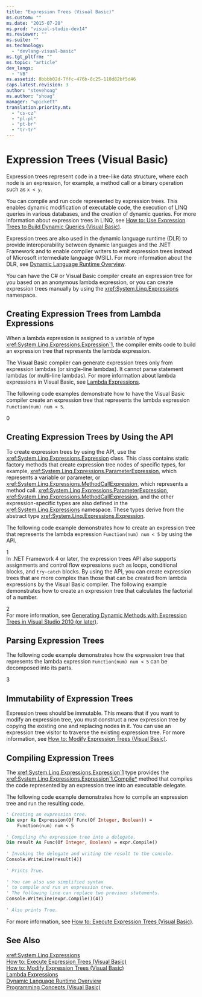 ```yaml
---
title: "Expression Trees (Visual Basic)"
ms.custom: ""
ms.date: "2015-07-20"
ms.prod: "visual-studio-dev14"
ms.reviewer: ""
ms.suite: ""
ms.technology: 
  - "devlang-visual-basic"
ms.tgt_pltfrm: ""
ms.topic: "article"
dev_langs: 
  - "VB"
ms.assetid: 8bbbb02d-7ffc-476b-8c25-118d82bf5d46
caps.latest.revision: 3
author: "stevehoag"
ms.author: "shoag"
manager: "wpickett"
translation.priority.mt: 
  - "cs-cz"
  - "pl-pl"
  - "pt-br"
  - "tr-tr"
---
```

# Expression Trees (Visual Basic)
Expression trees represent code in a tree-like data structure, where each node is an expression, for example, a method call or a binary operation such as `x < y`.  
  
 You can compile and run code represented by expression trees. This enables dynamic modification of executable code, the execution of LINQ queries in various databases, and the creation of dynamic queries. For more information about expression trees in LINQ, see [How to: Use Expression Trees to Build Dynamic Queries (Visual Basic)](../../../../visual-basic/programming-guide/concepts/expression-trees/how-to-use-expression-trees-to-build-dynamic-queries.md).  
  
 Expression trees are also used in the dynamic language runtime (DLR) to provide interoperability between dynamic languages and the .NET Framework and to enable compiler writers to emit expression trees instead of Microsoft intermediate language (MSIL). For more information about the DLR, see [Dynamic Language Runtime Overview](../Topic/Dynamic%20Language%20Runtime%20Overview.md).  
  
 You can have the C# or Visual Basic compiler create an expression tree for you based on an anonymous lambda expression, or you can create expression trees manually by using the <xref:System.Linq.Expressions> namespace.  
  
## Creating Expression Trees from Lambda Expressions  
 When a lambda expression is assigned to a variable of type <xref:System.Linq.Expressions.Expression`1>, the compiler emits code to build an expression tree that represents the lambda expression.  
  
 The Visual Basic compiler can generate expression trees only from expression lambdas (or single-line lambdas). It cannot parse statement lambdas (or multi-line lambdas). For more information about lambda expressions in Visual Basic, see [Lambda Expressions](../../../../visual-basic/language-reference/procedures/lambda-expressions.md).  
  
 The following code examples demonstrate how to have the Visual Basic compiler create an expression tree that represents the lambda expression `Function(num) num < 5`.  
  
<CodeContentPlaceHolder>0</CodeContentPlaceHolder>  
## Creating Expression Trees by Using the API  
 To create expression trees by using the API, use the <xref:System.Linq.Expressions.Expression> class. This class contains static factory methods that create expression tree nodes of specific types, for example, <xref:System.Linq.Expressions.ParameterExpression>, which represents a variable or parameter, or <xref:System.Linq.Expressions.MethodCallExpression>, which represents a method call. <xref:System.Linq.Expressions.ParameterExpression>, <xref:System.Linq.Expressions.MethodCallExpression>, and the other expression-specific types are also defined in the <xref:System.Linq.Expressions> namespace. These types derive from the abstract type <xref:System.Linq.Expressions.Expression>.  
  
 The following code example demonstrates how to create an expression tree that represents the lambda expression `Function(num) num < 5` by using the API.  
  
<CodeContentPlaceHolder>1</CodeContentPlaceHolder>  
 In .NET Framework 4 or later, the expression trees API also supports assignments and control flow expressions such as loops, conditional blocks, and `try-catch` blocks. By using the API, you can create expression trees that are more complex than those that can be created from lambda expressions by the Visual Basic compiler. The following example demonstrates how to create an expression tree that calculates the factorial of a number.  
  
<CodeContentPlaceHolder>2</CodeContentPlaceHolder>  
 For more information, see [Generating Dynamic Methods with Expression Trees in Visual Studio 2010 (or later)](http://go.microsoft.com/fwlink/?LinkId=169513).  
  
## Parsing Expression Trees  
 The following code example demonstrates how the expression tree that represents the lambda expression `Function(num) num < 5` can be decomposed into its parts.  
  
<CodeContentPlaceHolder>3</CodeContentPlaceHolder>  
## Immutability of Expression Trees  
 Expression trees should be immutable. This means that if you want to modify an expression tree, you must construct a new expression tree by copying the existing one and replacing nodes in it. You can use an expression tree visitor to traverse the existing expression tree. For more information, see [How to: Modify Expression Trees (Visual Basic)](../../../../visual-basic/programming-guide/concepts/expression-trees/how-to-modify-expression-trees.md).  
  
## Compiling Expression Trees  
 The <xref:System.Linq.Expressions.Expression`1> type provides the <xref:System.Linq.Expressions.Expression`1.Compile*> method that compiles the code represented by an expression tree into an executable delegate.  
  
 The following code example demonstrates how to compile an expression tree and run the resulting code.  
  
```vb  
' Creating an expression tree.  
Dim expr As Expression(Of Func(Of Integer, Boolean)) =  
    Function(num) num < 5  
  
' Compiling the expression tree into a delegate.  
Dim result As Func(Of Integer, Boolean) = expr.Compile()  
  
' Invoking the delegate and writing the result to the console.  
Console.WriteLine(result(4))  
  
' Prints True.  
  
' You can also use simplified syntax  
' to compile and run an expression tree.  
' The following line can replace two previous statements.  
Console.WriteLine(expr.Compile()(4))  
  
' Also prints True.  
```  
  
 For more information, see [How to: Execute Expression Trees (Visual Basic)](../../../../visual-basic/programming-guide/concepts/expression-trees/how-to-execute-expression-trees.md).  
  
## See Also  
 <xref:System.Linq.Expressions>   
 [How to: Execute Expression Trees (Visual Basic)](../../../../visual-basic/programming-guide/concepts/expression-trees/how-to-execute-expression-trees.md)   
 [How to: Modify Expression Trees (Visual Basic)](../../../../visual-basic/programming-guide/concepts/expression-trees/how-to-modify-expression-trees.md)   
 [Lambda Expressions](../../../../visual-basic/language-reference/procedures/lambda-expressions.md)   
 [Dynamic Language Runtime Overview](../Topic/Dynamic%20Language%20Runtime%20Overview.md)   
 [Programming Concepts (Visual Basic)](../../../../visual-basic/programming-guide/concepts/index.md)